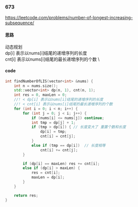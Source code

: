 ### 673
https://leetcode.com/problems/number-of-longest-increasing-subsequence/
#### 思路
动态规划  \
dp[i] 表示以nums[i]结尾的递增序列的长度  \
cnt[i] 表示以nums[i]结尾的最长递增序列的个数 \

#### code
```cpp
int findNumberOfLIS(vector<int> &nums) {
	int n = nums.size();
	std::vector<int> dp(n, 1), cnt(n, 1);
	int res = 0, maxLen = 0;
	//! < dp[i] 表示以nums[i]结尾的递增序列的长度
	//! < cnt[i] 表示以nums[i]结尾的最长递增序列的个数
	for (int i = 0; i < n; i++) {
		for (int j = 0; j < i; j++) {
			if (nums[i] <= nums[j]) continue;
			int tmp = dp[j] + 1;
			if (tmp > dp[i]) { // 长度变大了 重置个数和长度
				dp[i] = tmp;
				cnt[i] = cnt[j];
			}
			else if (tmp == dp[i])  // 长度相等 
				cnt[i] += cnt[j];
		}

		if (dp[i] == maxLen) res += cnt[i];
		else if (dp[i] > maxLen) {
			res = cnt[i];
			maxLen = dp[i];
		}
	}

	return res;
}

```